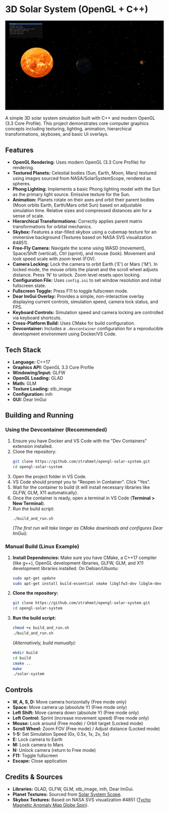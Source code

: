 # 3D Solar System (OpenGL + C++)

![Screenshot of the Solar System Simulation](screenshot.png)

A simple 3D solar system simulation built with C++ and modern OpenGL (3.3 Core Profile). This project demonstrates core computer graphics concepts including texturing, lighting, animation, hierarchical transformations, skyboxes, and basic UI overlays.

## Features

* **OpenGL Rendering:** Uses modern OpenGL (3.3 Core Profile) for rendering.
* **Textured Planets:** Celestial bodies (Sun, Earth, Moon, Mars) textured using images sourced from NASA/SolarSystemScope, rendered as spheres.
* **Phong Lighting:** Implements a basic Phong lighting model with the Sun as the primary light source. Emissive texture for the Sun.
* **Animation:** Planets rotate on their axes and orbit their parent bodies (Moon orbits Earth, Earth/Mars orbit Sun) based on adjustable simulation time. Relative sizes and compressed distances aim for a sense of scale.
* **Hierarchical Transformations:** Correctly applies parent matrix transformations for orbital mechanics.
* **Skybox:** Features a star-filled skybox using a cubemap texture for an immersive background (Textures based on NASA SVS visualization #4851).
* **Free-Fly Camera:** Navigate the scene using WASD (movement), Space/Shift (vertical), Ctrl (sprint), and mouse (look). Movement and look speed scale with zoom level (FOV).
* **Camera Locking:** Lock the camera to orbit Earth ('E') or Mars ('M'). In locked mode, the mouse orbits the planet and the scroll wheel adjusts distance. Press 'N' to unlock. Zoom level resets upon locking.
* **Configuration File:** Uses `config.ini` to set window resolution and initial fullscreen state.
* **Fullscreen Toggle:** Press F11 to toggle fullscreen mode.
* **Dear ImGui Overlay:** Provides a simple, non-interactive overlay displaying current controls, simulation speed, camera lock status, and FPS.
* **Keyboard Controls:** Simulation speed and camera locking are controlled via keyboard shortcuts.
* **Cross-Platform Build:** Uses CMake for build configuration.
* **Devcontainer:** Includes a `.devcontainer` configuration for a reproducible development environment using Docker/VS Code.

## Tech Stack

* **Language:** C++17
* **Graphics API:** OpenGL 3.3 Core Profile
* **Windowing/Input:** GLFW
* **OpenGL Loading:** GLAD
* **Math:** GLM
* **Texture Loading:** stb_image
* **Configuration:** inih
* **GUI:** Dear ImGui

## Building and Running

### Using the Devcontainer (Recommended)

1.  Ensure you have Docker and VS Code with the "Dev Containers" extension installed.
2.  Clone the repository:
    ```bash
    git clone https://github.com/ztrahmet/opengl-solar-system.git
    cd opengl-solar-system
    ```
3.  Open the project folder in VS Code.
4.  VS Code should prompt you to "Reopen in Container". Click "Yes".
5.  Wait for the container to build (it will install necessary libraries like GLFW, GLM, X11 automatically).
6.  Once the container is ready, open a terminal in VS Code (**Terminal > New Terminal**).
7.  Run the build script:
    ```bash
    ./build_and_run.sh
    ```
    *(The first run will take longer as CMake downloads and configures Dear ImGui).*

### Manual Build (Linux Example)

1.  **Install Dependencies:** Make sure you have CMake, a C++17 compiler (like g++), OpenGL development libraries, GLFW, GLM, and X11 development libraries installed. On Debian/Ubuntu:
    ```bash
    sudo apt-get update
    sudo apt-get install build-essential cmake libglfw3-dev libglm-dev libgl1-mesa-dev libx11-dev
    ```
2.  **Clone the repository:**
    ```bash
    git clone https://github.com/ztrahmet/opengl-solar-system.git
    cd opengl-solar-system
    ```
3.  **Run the build script:**
    ```bash
    chmod +x build_and_run.sh
    ./build_and_run.sh
    ```
    *(Alternatively, build manually):*
    ```bash
    mkdir build
    cd build
    cmake ..
    make
    ./solar-system
    ```

## Controls

* **W, A, S, D:** Move camera horizontally (Free mode only)
* **Space:** Move camera up (absolute Y) (Free mode only)
* **Left Shift:** Move camera down (absolute Y) (Free mode only)
* **Left Control:** Sprint (increase movement speed) (Free mode only)
* **Mouse:** Look around (Free mode) / Orbit target (Locked mode)
* **Scroll Wheel:** Zoom FOV (Free mode) / Adjust distance (Locked mode)
* **1-5:** Set Simulation Speed (0x, 0.5x, 1x, 2x, 5x)
* **E:** Lock camera to Earth
* **M:** Lock camera to Mars
* **N:** Unlock camera (return to Free mode)
* **F11:** Toggle fullscreen
* **Escape:** Close application

## Credits & Sources

* **Libraries:** GLAD, GLFW, GLM, stb_image, inih, Dear ImGui.
* **Planet Textures:** Sourced from [Solar System Scope](https://www.solarsystemscope.com/textures/).
* **Skybox Textures:** Based on NASA SVS visualization #4851 ([Tycho Magnetic Anomaly Map Globe Spin](https://svs.gsfc.nasa.gov/4851)).
